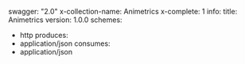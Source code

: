 swagger: "2.0"
x-collection-name: Animetrics
x-complete: 1
info:
  title: Animetrics
  version: 1.0.0
schemes:
- http
produces:
- application/json
consumes:
- application/json